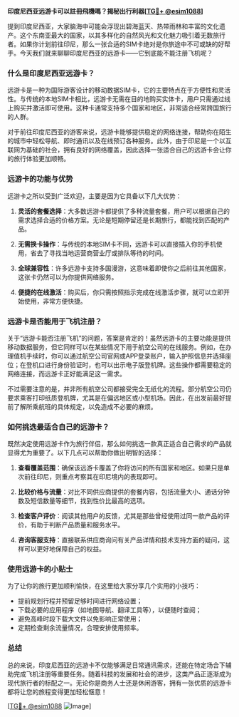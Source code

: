 **印度尼西亚远游卡可以註冊飛機嗎？揭秘出行利器[[TG💪+ @esim1088](https://t.me/s/esim1088)]**

提到印度尼西亚，大家脑海中可能会浮现出碧海蓝天、热带雨林和丰富的文化遗产。这个东南亚最大的国家，以其多样化的自然风光和文化魅力吸引着无数旅行者。如果你计划前往印尼，那么一张合适的SIM卡绝对是你旅途中不可或缺的好帮手。今天我们就来聊聊印度尼西亚的远游卡——它到底能不能注册飞机呢？

### **什么是印度尼西亚远游卡？**

远游卡是一种为国际游客设计的移动数据SIM卡，它的主要特点在于方便性和灵活性。与传统的本地SIM卡相比，远游卡无需在目的地购买实体卡，用户只需通过线上购买并激活即可使用。这种卡通常支持多个国家和地区，非常适合经常跨国旅行的人群。

对于前往印度尼西亚的游客来说，远游卡能够提供稳定的网络连接，帮助你在陌生的城市中轻松导航、即时通讯以及在线预订各种服务。此外，由于印尼是一个以互联网为基础的社会，拥有良好的网络覆盖，因此选择一张适合自己的远游卡会让你的旅行体验更加顺畅。

### **远游卡的功能与优势**

远游卡之所以受到广泛欢迎，主要是因为它具备以下几大优势：

1. **灵活的套餐选择**：大多数远游卡都提供了多种流量套餐，用户可以根据自己的需求选择合适的价格方案。无论是短期停留还是长期旅行，都能找到匹配的产品。
   
2. **无需换卡操作**：与传统的本地SIM卡不同，远游卡可以直接插入你的手机使用，省去了寻找当地运营商营业厅或排队等待的时间。

3. **全球兼容性**：许多远游卡支持多国漫游，这意味着即使你之后前往其他国家，这张卡仍然可以为你提供网络服务。

4. **便捷的在线激活**：购买后，你只需按照指示完成在线激活步骤，就可以立即开始使用，非常方便快捷。

### **远游卡是否能用于飞机注册？**

关于“远游卡能否注册飞机”的问题，答案是肯定的！虽然远游卡的主要功能是提供移动数据服务，但它同样可以在某些情况下用于航空公司的在线服务。例如，在办理值机手续时，你可以通过航空公司官网或APP登录账户，输入护照信息并选择座位；在登机口进行身份验证时，也可以出示电子版登机牌。这些操作都需要稳定的网络连接，而远游卡正好能满足这一需求。

不过需要注意的是，并非所有航空公司都接受完全无纸化的流程。部分航空公司仍要求乘客打印纸质登机牌，尤其是在偏远地区或小型机场。因此，在出发前最好提前了解所乘航班的具体规定，以免造成不必要的麻烦。

### **如何挑选最适合自己的远游卡？**

既然决定使用远游卡作为旅行伴侣，那么如何挑选一款真正适合自己需求的产品就显得尤为重要了。以下几点可以帮助你做出明智的选择：

1. **查看覆盖范围**：确保该远游卡覆盖了你将访问的所有国家和地区。如果只是单次前往印尼，则重点考察其在印尼境内的表现即可。

2. **比较价格与流量**：对比不同供应商提供的套餐内容，包括流量大小、通话分钟数及短信数量等细节，找到性价比最高的选项。

3. **检查客户评价**：阅读其他用户的反馈，尤其是那些曾经使用过同一款产品的评价，有助于判断产品质量和服务水平。

4. **咨询客服支持**：直接联系供应商询问有关产品详情和技术支持方面的疑问，这样可以更好地保障自己的权益。

### **使用远游卡的小贴士**

为了让你的旅行更加顺利愉快，在这里给大家分享几个实用的小技巧：

- 提前规划行程并预留足够时间进行网络设置；
- 下载必要的应用程序（如地图导航、翻译工具等），以便随时查阅；
- 避免高峰时段下载大文件以免影响正常使用；
- 定期检查剩余流量情况，合理安排使用频率。

### **总结**

总的来说，印度尼西亚的远游卡不仅能够满足日常通讯需求，还能在特定场合下辅助完成飞机注册等重要任务。随着科技的发展和社会的进步，这类产品正逐渐成为现代旅行者的标配之一。无论你是商务人士还是休闲游客，拥有一张优质的远游卡都将让您的旅程变得更加轻松惬意！

[[TG💪+ @esim1088](https://t.me/s/esim1088) ![Image](https://i.postimg.cc/4NQfJmqS/Snipaste-2025-05-13-00-14-12.png)]